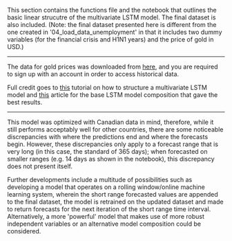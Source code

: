 This section contains the functions file and the notebook that outlines the basic linear strucutre of the multivariate LSTM model. The final dataset is also included. 
(Note: the final dataset presented here is different from the one created in '04_load_data_unemployment' in that it includes two dummy variables (for the financial crisis and H1N1 years) and the price of gold in USD.)

----------------------------------------------------------------------------------------------------------------------------

The data for gold prices was downloaded from <a href="https://www.gold.org/goldhub" target="_blank">here</a>, and you are required to sign up with an account in order to access historical data.

Full credit goes to <a href="https://www.youtube.com/watch?v=gSYiKKoREFI&ab_channel=Dr.VytautasBielinskas" target="_blank">this</a> tutorial on how to structure a multivariate LSTM model and <a href="https://heartbeat.fritz.ai/using-a-keras-long-shortterm-memory-lstm-model-to-predict-stock-prices-a08c9f69aa74" target="_blank">this</a> article for the base LSTM model composition that gave the best results. 

----------------------------------------------------------------------------------------------------------------------------

This model was optimized with Canadian data in mind, therefore, while it still performs acceptably well for other countries, there are some noticeable discrepancies with where the predictions end and where the forecasts begin. However, these discrepancies only apply to a forecast range that is very long (in this case, the standard of 365 days); when forecasted on smaller ranges (e.g. 14 days as shown in the notebook), this discrepancy does not present itself. 

Further developments include a multitude of possibilities such as developing a model that operates on a rolling window/online machine learning system, wherein the short range forecasted values are appended to the final dataset, the model is retrained on the updated dataset and made to return forecasts for the next iteration of the short range time interval. Alternatively, a more 'powerful' model that makes use of more robust independent variables or an alternative model composition could be considered. 


